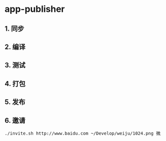 # app-publisher

## 1. 同步

## 2. 编译

## 3. 测试

## 4. 打包

## 5. 发布

## 6. 邀请
<pre>
./invite.sh http://www.baidu.com ~/Develop/weiju/1024.png 微居 1.0.7 100 xuwenfa@star-net.cn
</pre>